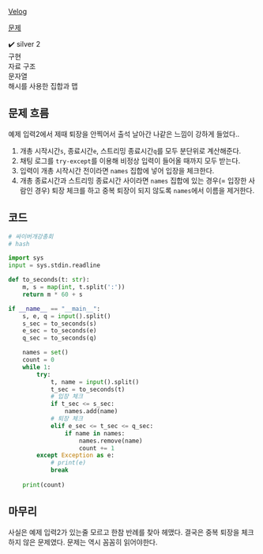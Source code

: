 [Velog](https://velog.io/@semoon/BOJpython-19583-%EC%8B%B8%EC%9D%B4%EB%B2%84%EA%B0%9C%EA%B0%95%EC%B4%9D%ED%9A%8C)

[문제](https://www.acmicpc.net/problem/19583)

✔️ silver 2<br>
구현<br>
자료 구조<br>
문자열<br>
해시를 사용한 집합과 맵<br>


## 문제 흐름
예제 입력2에서 제때 퇴장을 안찍어서 출석 날아간 나같은 느낌이 강하게 들었다..

1. 개총 시작시간`s`, 종료시간`e`, 스트리밍 종료시간`q`를 모두 분단위로 계산해준다.
2. 채팅 로그를 `try-except`를 이용해 비정상 입력이 들어올 때까지 모두 받는다.
3. 입력이 개총 시작시간 전이라면 `names` 집합에 넣어 입장을 체크한다.
4. 개총 종료시간과 스트리밍 종료시간 사이라면 `names` 집합에 있는 경우(= 입장한 사람인 경우) 퇴장 체크를 하고 중복 퇴장이 되지 않도록 `names`에서 이름을 제거한다.

## 코드
```python
# 싸이버개강총회
# hash

import sys
input = sys.stdin.readline

def to_seconds(t: str):
    m, s = map(int, t.split(':'))
    return m * 60 + s

if __name__ == "__main__":
    s, e, q = input().split()
    s_sec = to_seconds(s)
    e_sec = to_seconds(e)
    q_sec = to_seconds(q)

    names = set()
    count = 0
    while 1:
        try:
            t, name = input().split()
            t_sec = to_seconds(t)
            # 입장 체크
            if t_sec <= s_sec:
                names.add(name)
            # 퇴장 체크
            elif e_sec <= t_sec <= q_sec:
                if name in names:
                    names.remove(name)
                    count += 1
        except Exception as e:
            # print(e)
            break
    
    print(count)
```
## 마무리
사실은 예제 입력2가 있는줄 모르고 한참 반례를 찾아 헤맸다.
결국은 중복 퇴장을 체크하지 않은 문제였다.
문제는 역시 꼼꼼히 읽어야한다.
